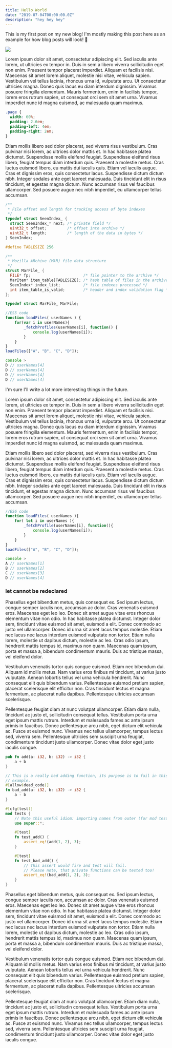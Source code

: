 ```yaml
---
title: Hello World
date: "2019-07-04T00:00:00.0Z"
description: "hey hey hey"
---
```


This is my first post on my new blog! I'm mostly making this post here as an example for how blog posts will look! :tada:

![](./images/pixel.png)

Lorem ipsum dolor sit amet, consectetur adipiscing elit. Sed iaculis ante lorem, ut ultricies ex tempor in. Duis in sem a libero viverra sollicitudin eget non enim. Praesent tempor placerat imperdiet. Aliquam et facilisis nisi. Maecenas sit amet lorem aliquet, molestie nisi vitae, vehicula sapien. Vestibulum vel tellus lacinia, rhoncus urna id, vulputate arcu. Ut consectetur ultricies magna. Donec quis lacus eu diam interdum dignissim. Vivamus posuere fringilla elementum. Mauris fermentum, enim in facilisis tempor, lorem eros rutrum sapien, ut consequat orci sem sit amet urna. Vivamus imperdiet nunc id magna euismod, ac malesuada quam maximus.

```css
.page {
  width: 60%;
  padding: 2.6em;
  padding-left: 4em;
  padding-right: 2em;
}
```

Etiam mollis libero sed dolor placerat, sed viverra risus vestibulum. Cras pulvinar nisi lorem, ac ultrices dolor mattis et. In hac habitasse platea dictumst. Suspendisse mollis eleifend feugiat. Suspendisse eleifend risus libero, feugiat tempus diam interdum quis. Praesent a molestie metus. Cras luctus euismod libero, eu mattis dui iaculis quis. Etiam vel iaculis augue. Cras et dignissim eros, quis consectetur lacus. Suspendisse dictum dictum nibh. Integer sodales ante eget laoreet malesuada. Duis tincidunt elit in risus tincidunt, et egestas magna dictum. Nunc accumsan risus vel faucibus ullamcorper. Sed posuere augue nec nibh imperdiet, eu ullamcorper tellus accumsan.

```c
/**
 * File offset and length for tracking access of byte indexes
 */
typedef struct SeenIndex_ {
  struct SeenIndex_* next; /* private field */
  uint32_t offset;         /* offset into archive */
  uint32_t length;         /* length of the data in bytes */
} SeenIndex;

#define TABLESIZE 256

/**
 * Mozilla ARchive (MAR) file data structure
 */
struct MarFile_ {
  FILE* fp;                       /* file pointer to the archive */
  MarItem* item_table[TABLESIZE]; /* hash table of files in the archive */
  SeenIndex* index_list;          /* file indexes processed */
  int item_table_is_valid;        /* header and index validation flag */
};

typedef struct MarFile_ MarFile;
```

```javascript
//ES5 code
function loadFiles( userNames ) {
    for(var i in userNames){
        _fetchProfiles(userNames[i], function() {
            console.log(userNames[i]);
        }
    }
}
loadFiles(["A", "B", "C", "D"]);

console >
D // userNames[4]
D // userNames[4]
D // userNames[4]
D // userNames[4]
```

I'm sure I'll write a lot more interesting things in the future.

Lorem ipsum dolor sit amet, consectetur adipiscing elit. Sed iaculis ante lorem, ut ultricies ex tempor in. Duis in sem a libero viverra sollicitudin eget non enim. Praesent tempor placerat imperdiet. Aliquam et facilisis nisi. Maecenas sit amet lorem aliquet, molestie nisi vitae, vehicula sapien. Vestibulum vel tellus lacinia, rhoncus urna id, vulputate arcu. Ut consectetur ultricies magna. Donec quis lacus eu diam interdum dignissim. Vivamus posuere fringilla elementum. Mauris fermentum, enim in facilisis tempor, lorem eros rutrum sapien, ut consequat orci sem sit amet urna. Vivamus imperdiet nunc id magna euismod, ac malesuada quam maximus.

Etiam mollis libero sed dolor placerat, sed viverra risus vestibulum. Cras pulvinar nisi lorem, ac ultrices dolor mattis et. In hac habitasse platea dictumst. Suspendisse mollis eleifend feugiat. Suspendisse eleifend risus libero, feugiat tempus diam interdum quis. Praesent a molestie metus. Cras luctus euismod libero, eu mattis dui iaculis quis. Etiam vel iaculis augue. Cras et dignissim eros, quis consectetur lacus. Suspendisse dictum dictum nibh. Integer sodales ante eget laoreet malesuada. Duis tincidunt elit in risus tincidunt, et egestas magna dictum. Nunc accumsan risus vel faucibus ullamcorper. Sed posuere augue nec nibh imperdiet, eu ullamcorper tellus accumsan.

```javascript
//ES6 code
function loadFiles( userNames ){
    for( let i in userNames ){
        _fetchProfile(userNames[i], function(){
            console.log(userNames[i]);
        }
    }
}
loadFiles(["A", "B", "C", "D"]);

console >
A // userNames[1]
B // userNames[2]
C // userNames[3]
D // userNames[4]
```

### let cannot be redeclared

Phasellus eget bibendum metus, quis consequat ex. Sed ipsum lectus, congue semper iaculis non, accumsan ac dolor. Cras venenatis euismod eros. Maecenas eget leo leo. Donec sit amet augue vitae eros rhoncus elementum vitae non odio. In hac habitasse platea dictumst. Integer dolor sem, tincidunt vitae euismod sit amet, euismod a elit. Donec commodo ac justo vel ullamcorper. Donec id urna sit amet lacus tempus molestie. Etiam nec lacus nec lacus interdum euismod vulputate non tortor. Etiam nulla lorem, molestie ut dapibus dictum, molestie ac leo. Cras odio ipsum, hendrerit mattis tempus id, maximus non quam. Maecenas quam ipsum, porta et massa a, bibendum condimentum mauris. Duis ac tristique massa, vel eleifend dolor.

Vestibulum venenatis tortor quis congue euismod. Etiam nec bibendum dui. Aliquam id mollis metus. Nam varius eros finibus mi tincidunt, at varius justo vulputate. Aenean lobortis tellus vel urna vehicula hendrerit. Nunc consequat elit quis bibendum varius. Pellentesque euismod pretium sapien, placerat scelerisque elit efficitur non. Cras tincidunt lectus et magna fermentum, ac placerat nulla dapibus. Pellentesque ultricies accumsan scelerisque.

Pellentesque feugiat diam at nunc volutpat ullamcorper. Etiam diam nulla, tincidunt ac justo et, sollicitudin consequat tellus. Vestibulum porta urna eget ipsum mattis rutrum. Interdum et malesuada fames ac ante ipsum primis in faucibus. Donec pellentesque arcu nibh, eget dictum elit vehicula ac. Fusce at euismod nunc. Vivamus nec tellus ullamcorper, tempus lectus sed, viverra sem. Pellentesque ultricies sem suscipit urna feugiat, condimentum tincidunt justo ullamcorper. Donec vitae dolor eget justo iaculis congue.

```rust
pub fn add(a: i32, b: i32) -> i32 {
    a + b
}

// This is a really bad adding function, its purpose is to fail in this
// example.
#[allow(dead_code)]
fn bad_add(a: i32, b: i32) -> i32 {
    a - b
}

#[cfg(test)]
mod tests {
    // Note this useful idiom: importing names from outer (for mod tests) scope.
    use super::*;

    #[test]
    fn test_add() {
        assert_eq!(add(1, 2), 3);
    }

    #[test]
    fn test_bad_add() {
        // This assert would fire and test will fail.
        // Please note, that private functions can be tested too!
        assert_eq!(bad_add(1, 2), 3);
    }
}
```

Phasellus eget bibendum metus, quis consequat ex. Sed ipsum lectus, congue semper iaculis non, accumsan ac dolor. Cras venenatis euismod eros. Maecenas eget leo leo. Donec sit amet augue vitae eros rhoncus elementum vitae non odio. In hac habitasse platea dictumst. Integer dolor sem, tincidunt vitae euismod sit amet, euismod a elit. Donec commodo ac justo vel ullamcorper. Donec id urna sit amet lacus tempus molestie. Etiam nec lacus nec lacus interdum euismod vulputate non tortor. Etiam nulla lorem, molestie ut dapibus dictum, molestie ac leo. Cras odio ipsum, hendrerit mattis tempus id, maximus non quam. Maecenas quam ipsum, porta et massa a, bibendum condimentum mauris. Duis ac tristique massa, vel eleifend dolor.

Vestibulum venenatis tortor quis congue euismod. Etiam nec bibendum dui. Aliquam id mollis metus. Nam varius eros finibus mi tincidunt, at varius justo vulputate. Aenean lobortis tellus vel urna vehicula hendrerit. Nunc consequat elit quis bibendum varius. Pellentesque euismod pretium sapien, placerat scelerisque elit efficitur non. Cras tincidunt lectus et magna fermentum, ac placerat nulla dapibus. Pellentesque ultricies accumsan scelerisque.

Pellentesque feugiat diam at nunc volutpat ullamcorper. Etiam diam nulla, tincidunt ac justo et, sollicitudin consequat tellus. Vestibulum porta urna eget ipsum mattis rutrum. Interdum et malesuada fames ac ante ipsum primis in faucibus. Donec pellentesque arcu nibh, eget dictum elit vehicula ac. Fusce at euismod nunc. Vivamus nec tellus ullamcorper, tempus lectus sed, viverra sem. Pellentesque ultricies sem suscipit urna feugiat, condimentum tincidunt justo ullamcorper. Donec vitae dolor eget justo iaculis congue.
